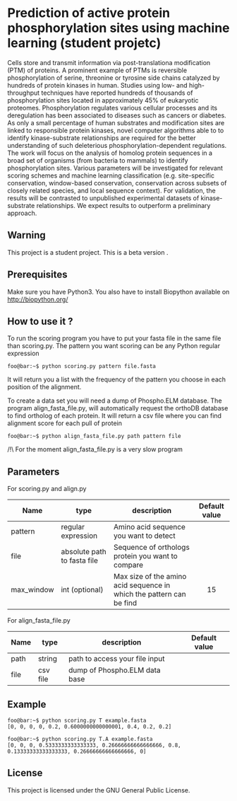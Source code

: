# Prediction of active protein phosphorylation sites using machine learning (student projetc)

Cells store and transmit information via post-translationa modification (PTM) of proteins. A prominent example of PTMs is reversible phosphorylation of serine, threonine or tyrosine side chains catalyzed by hundreds of protein kinases in human. Studies using low- and high-throughput techniques have reported hundreds of thousands of phosphorylation sites located in approximately 45% of eukaryotic proteomes. Phosphorylation regulates various cellular processes and its deregulation has been associated to diseases such as cancers or diabetes. As only a small percentage of human substrates and modification sites are linked to responsible protein kinases, novel computer algorithms able to to identify kinase-substrate relationships are required for the better understanding of such deleterious phosphorylation-dependent regulations. The work will focus on the analysis of homolog protein sequences in a broad set of organisms (from bacteria to mammals) to identify phosphorylation sites. Various parameters will be investigated for relevant scoring schemes and machine learning classification (e.g. site-specific conservation, window-based conservation, conservation across subsets of closely related species, and local sequence context). For validation, the results will be contrasted to unpublished experimental datasets of kinase- substrate relationships. We expect results to outperform a preliminary approach.


## Warning 

This project is a student project. This is a beta version . 


## Prerequisites

Make sure you have Python3. You also have to install Biopython available on http://biopython.org/


## How to use it ?

To run the scoring program you have to put your fasta file in the same file than scoring.py.
The pattern you want scoring can be any Python regular expression
```console
foo@bar:~$ python scoring.py pattern file.fasta
```
It will return you a list with the frequency of the pattern you choose in each position of the alignment.

To create a data set you will need a dump of Phospho.ELM database. The program align_fasta_file.py, will automatically request the orthoDB database to find ortholog of each protein.
It will return a csv file where you can find alignment score for each pull of protein
```console
foo@bar:~$ python align_fasta_file.py path pattern file
```
/!\ For the moment align_fasta_file.py is a very slow program

## Parameters 

For scoring.py and align.py

| Name          |     type           |           description              | Default value|
| ------------- |    -------------   | -------------                    | :-------------: |
| pattern       | regular expression | Amino acid sequence you want to detect | |
| file          | absolute path to fasta file   | Sequence of orthologs protein you want to compare     | |
| max_window    | int (optional)     | Max size of the amino acid sequence in which the pattern can be find| 15 |

For align_fasta_file.py

| Name          |     type           |           description              | Default value|
| ------------- |    -------------   | -------------                    | :-------------: |
| path       | string | path to access your file input  | |
| file          |       csv file   | dump of Phospho.ELM data base  | |



## Example

```console
foo@bar:~$ python scoring.py T example.fasta
[0, 0, 0, 0, 0.2, 0.6000000000000001, 0.4, 0.2, 0.2]
```

```console
foo@bar:~$ python scoring.py T.A example.fasta
[0, 0, 0, 0.5333333333333333, 0.26666666666666666, 0.8, 0.13333333333333333, 0.26666666666666666, 0]
```

## License

This project is licensed under the GNU General Public License.
